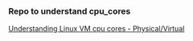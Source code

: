 ### Repo to understand cpu_cores


[Understanding Linux VM cpu cores - Physical/Virtual](https://github.com/cfkubo/cpu_cores/blob/main/cpu_cores_linux.md)
